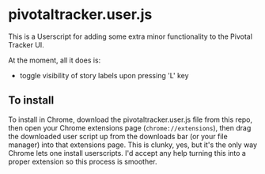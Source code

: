 # pivotaltracker.user.js

This is a Userscript for adding some extra minor functionality to the Pivotal Tracker UI.

At the moment, all it does is:

  - toggle visibility of story labels upon pressing 'L' key

## To install

To install in Chrome, download the pivotaltracker.user.js file from this repo, then open
your Chrome extensions page (`chrome://extensions`), then drag the downloaded user script
up from the downloads bar (or your file manager) into that extensions page. This is
clunky, yes, but it's the only way Chrome lets one install userscripts. I'd accept any
help turning this into a proper extension so this process is smoother.
